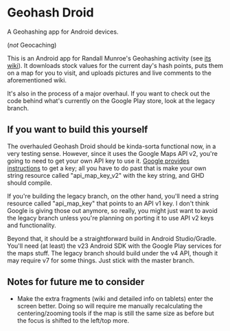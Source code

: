 # Geohash Droid
A Geohashing app for Android devices.

(*not* Geocaching)

This is an Android app for Randall Munroe's Geohashing activity (see [its wiki](http://wiki.xkcd.com/geohashing/)).  It downloads stock values for the current day's hash points, puts them on a map for you to visit, and uploads pictures and live comments to the aforementioned wiki.

It's also in the process of a major overhaul.  If you want to check out the code behind what's currently on the Google Play store, look at the legacy branch.

## If you want to build this yourself

The overhauled Geohash Droid should be kinda-sorta functional now, in a very testing sense.  However, since it uses the Google Maps API v2, you're going to need to get your own API key to use it.  [Google provides instructions](https://developers.google.com/maps/documentation/android/start?hl=en) to get a key; all you have to do past that is make your own string resource called "api_map_key_v2" with the key string, and GHD should compile.

If you're building the legacy branch, on the other hand, you'll need a string resource called "api_map_key" that points to an API v1 key.  I don't think Google is giving those out anymore, so really, you might just want to avoid the legacy branch unless you're planning on porting it to use API v2 keys and functionality.

Beyond that, it should be a straightforward build in Android Studio/Gradle.  You'll need (at least) the v23 Android SDK with the Google Play services for the maps stuff.  The legacy branch should build under the v4 API, though it may require v7 for some things.  Just stick with the master branch.

## Notes for future me to consider

* Make the extra fragments (wiki and detailed info on tablets) enter the screen better.  Doing so will require me manually recalculating the centering/zooming tools if the map is still the same size as before but the focus is shifted to the left/top more.
